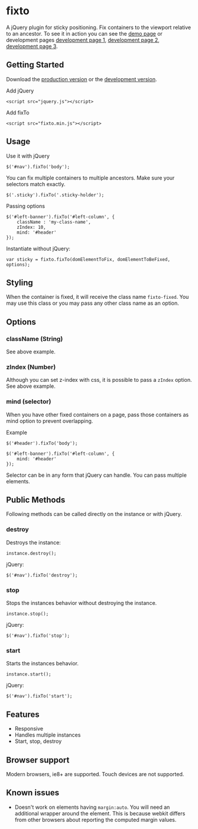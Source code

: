 # fixto

A jQuery plugin for sticky positioning. Fix containers to the viewport relative to an ancestor. To see it in action you can see the [demo page][demo] or development pages [development page 1][dev1], [development page 2][dev2], [development page 3][dev3].

[demo]: http://bbarakaci.github.com/fixto
[dev1]: http://bbarakaci.github.com/fixto/dev1.html
[dev2]: http://bbarakaci.github.com/fixto/dev2.html
[dev3]: http://bbarakaci.github.com/fixto/dev3.html

## Getting Started
Download the [production version][min] or the [development version][max].

[min]: https://raw.github.com/bbarakaci/fixto/master/dist/fixto.min.js
[max]: https://raw.github.com/bbarakaci/fixto/master/dist/fixto.js

Add jQuery

    <script src="jquery.js"></script>
    
Add fixTo

    <script src="fixto.min.js"></script>

## Usage

Use it with jQuery

    $('#nav').fixTo('body');
    
You can fix multiple containers to multiple ancestors. Make sure your selectors match exactly.

    $('.sticky').fixTo('.sticky-holder');
    
Passing options

    $('#left-banner').fixTo('#left-column', {
        className : 'my-class-name',
        zIndex: 10,
        mind: '#header'
    });
    
Instantiate without jQuery:
    
    var sticky = fixto.fixTo(domElementToFix, domElementToBeFixed, options);

## Styling

When the container is fixed, it will receive the class name `fixto-fixed`. You may use this class or you may pass any other class name as an option.

## Options

### className (String)

See above example.

### zIndex (Number)

Although you can set z-index with css, it is possible to pass a `zIndex` option. See above example.

### mind (selector)

When you have other fixed containers on a page, pass those containers as mind option to prevent overlapping.

Example

    $('#header').fixTo('body');

    $('#left-banner').fixTo('#left-column', {
        mind: '#header'
    });
    
Selector can be in any form that jQuery can handle. You can pass multiple elements.

## Public Methods

Following methods can be called directly on the instance or with jQuery.

### destroy

Destroys the instance:

    instance.destroy();
    
jQuery:
    
    $('#nav').fixTo('destroy');
    
### stop

Stops the instances behavior without destroying the instance.

    instance.stop();

jQuery:

    $('#nav').fixTo('stop');
    
### start

Starts the instances behavior.

    instance.start();

jQuery:

    $('#nav').fixTo('start');

## Features
- Responsive
- Handles multiple instances
- Start, stop, destroy

## Browser support

Modern browsers, ie8+ are supported. Touch devices are not supported.

## Known issues

- Doesn't work on elements having `margin:auto`. You will need an additional wrapper around the element. This is because webkit differs from other browsers about reporting the computed margin values.
